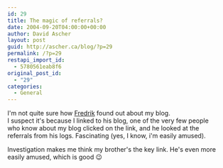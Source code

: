 ```yaml
---
id: 29
title: The magic of referrals?
date: 2004-09-20T04:00:00+00:00
author: David Ascher
layout: post
guid: http://ascher.ca/blog/?p=29
permalink: /?p=29
restapi_import_id:
  - 5780561eab8f6
original_post_id:
  - "29"
categories:
  - General
---
```

I&apos;m not quite sure how [Fredrik](http://online.effbot.org/2004_08_01_archive.htm#20040815) found out about my blog.  
I suspect it&apos;s because I linked to his blog, one of the very few people  
who know about my blog clicked on the link, and he looked at the  
referrals from his logs. Fascinating (yes, I know, i&apos;m easily amused).

Investigation makes me think my brother&apos;s the key link. He&apos;s even more  
easily amused, which is good 😉